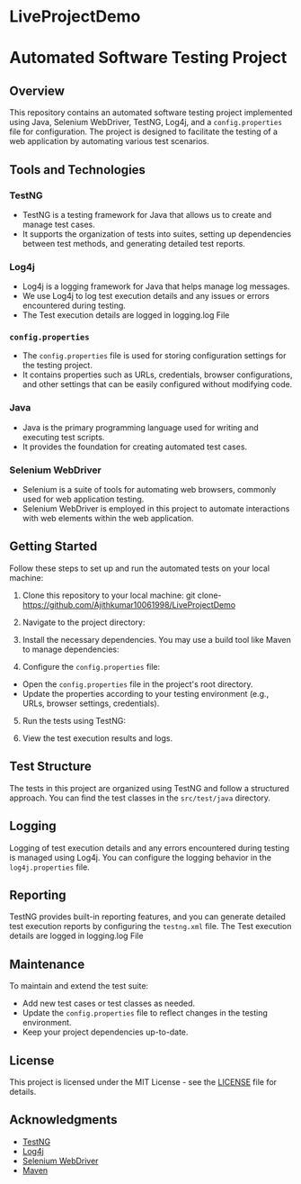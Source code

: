# LiveProjectDemo
# Automated Software Testing Project

## Overview

This repository contains an automated software testing project implemented using Java, Selenium WebDriver, TestNG, Log4j, and a `config.properties` file for configuration. The project is designed to facilitate the testing of a web application by automating various test scenarios.

## Tools and Technologies

### TestNG
- TestNG is a testing framework for Java that allows us to create and manage test cases.
- It supports the organization of tests into suites, setting up dependencies between test methods, and generating detailed test reports.

### Log4j
- Log4j is a logging framework for Java that helps manage log messages.
- We use Log4j to log test execution details and any issues or errors encountered during testing.
- The Test execution details are logged in logging.log File
### `config.properties`
- The `config.properties` file is used for storing configuration settings for the testing project.
- It contains properties such as URLs, credentials, browser configurations, and other settings that can be easily configured without modifying code.

### Java
- Java is the primary programming language used for writing and executing test scripts.
- It provides the foundation for creating automated test cases.

### Selenium WebDriver
- Selenium is a suite of tools for automating web browsers, commonly used for web application testing.
- Selenium WebDriver is employed in this project to automate interactions with web elements within the web application.

## Getting Started

Follow these steps to set up and run the automated tests on your local machine:

1. Clone this repository to your local machine:
   git clone-https://github.com/Ajithkumar10061998/LiveProjectDemo

2. Navigate to the project directory:

3. Install the necessary dependencies. You may use a build tool like Maven to manage dependencies:

 
4. Configure the `config.properties` file:
- Open the `config.properties` file in the project's root directory.
- Update the properties according to your testing environment (e.g., URLs, browser settings, credentials).

5. Run the tests using TestNG:

 
6. View the test execution results and logs.

## Test Structure

The tests in this project are organized using TestNG and follow a structured approach. You can find the test classes in the `src/test/java` directory.

## Logging

Logging of test execution details and any errors encountered during testing is managed using Log4j. You can configure the logging behavior in the `log4j.properties` file.

## Reporting

TestNG provides built-in reporting features, and you can generate detailed test execution reports by configuring the `testng.xml` file.
The Test execution details are logged in logging.log File

## Maintenance

To maintain and extend the test suite:
- Add new test cases or test classes as needed.
- Update the `config.properties` file to reflect changes in the testing environment.
- Keep your project dependencies up-to-date.

## License

This project is licensed under the MIT License - see the [LICENSE](LICENSE) file for details.

## Acknowledgments

- [TestNG](https://testng.org/doc/)
- [Log4j](https://logging.apache.org/log4j/2.x/)
- [Selenium WebDriver](https://www.selenium.dev/documentation/en/webdriver/)
- [Maven](https://maven.apache.org/)
 


